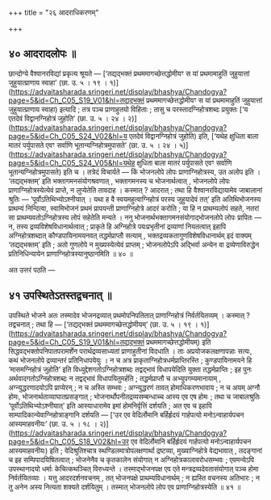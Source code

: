 +++
title = "२६ आदराधिकरणम्"

+++

## ४० आदरादलोपः ॥

छान्दोग्ये वैश्वानरविद्यां प्रकृत्य श्रूयते — [‘तद्यद्भक्तं प्रथममागच्छेत्तद्धोमीयꣳ स यां प्रथमामाहुतिं जुहुयात्तां जुहुयात्प्राणाय स्वाहा’ (छा. उ. ५ । १९ । १)](https://advaitasharada.sringeri.net/display/bhashya/Chandogya?page=5&id=Ch_C05_S19_V01&hl=तद्यद्भक्तं प्रथममागच्छेत्तद्धोमीयꣳ स यां प्रथमामाहुतिं जुहुयात्तां जुहुयात्प्राणाय स्वाहा) इत्यादि ; तत्र पञ्च प्राणाहुतयो विहिताः ; तासु च परस्तादग्निहोत्रशब्दः प्रयुक्तः [‘य एतदेवं विद्वानग्निहोत्रं जुहोति’ (छा. उ. ५ । २४ । २)](https://advaitasharada.sringeri.net/display/bhashya/Chandogya?page=5&id=Ch_C05_S24_V02&hl=य एतदेवं विद्वानग्निहोत्रं जुहोति) इति, [‘यथेह क्षुधिता बाला मातरं पर्युपासते एवꣳ सर्वाणि भूतान्यग्निहोत्रमुपासते’ (छा. उ. ५ । २४ । ५)](https://advaitasharada.sringeri.net/display/bhashya/Chandogya?page=5&id=Ch_C05_S24_V05&hl=यथेह क्षुधिता बाला मातरं पर्युपासते एवꣳ सर्वाणि भूतान्यग्निहोत्रमुपासते) इति च । तत्रेदं विचार्यते — किं भोजनलोपे लोपः प्राणाग्निहोत्रस्य, उत अलोप इति । ‘तद्यद्भक्तम्’ इति भक्तागमनसंयोगश्रवणात् , भक्तागमनस्य च भोजनार्थत्वात् , भोजनलोपे लोपः प्राणाग्निहोत्रस्येत्येवं प्राप्ते, न लुप्येतेति तावदाह । कस्मात् ? आदरात् ; तथा हि वैश्वानरविद्यायामेव जाबालानां श्रुतिः — ‘पूर्वोऽतिथिभ्योऽश्नीयात् । यथा ह वै स्वयमहुत्वाग्निहोत्रं परस्य जुहुयादेवं तत्’ इति अतिथिभोजनस्य प्राथम्यं निन्दित्वा, स्वामिभोजनं प्रथमं प्रापयन्ती प्राणाग्निहोत्रे आदरं करोति ; या हि न प्राथम्यलोपं सहते, नतरां सा प्राथम्यवतोऽग्निहोत्रस्य लोपं सहेतेति मन्यते । ननु भोजनार्थभक्तागमनसंयोगाद्भोजनलोपे लोपः प्रापितः — न, तस्य द्रव्यविशेषविधानार्थत्वात् ; प्राकृते हि अग्निहोत्रे पयःप्रभृतीनां द्रव्याणां नियतत्वात् इहापि अग्निहोत्रशब्दात् कौण्डपायिनामयनवत् तद्धर्मप्राप्तौ सत्याम् , भक्तद्रव्यकतागुणविशेषविधानार्थम् इदं वाक्यम् ‘तद्यद्भक्तम्’ इति ; अतो गुणलोपे न मुख्यस्येत्येवं प्राप्तम् ; भोजनलोपेऽपि अद्भिर्वा अन्येन वा द्रव्येणाविरुद्धेन प्रतिनिधिन्यायेन प्राणाग्निहोत्रस्यानुष्ठानमिति ॥ ४० ॥

अत उत्तरं पठति —

## ४१ उपस्थितेऽतस्तद्वचनात् ॥

उपस्थिते भोजने अतः तस्मादेव भोजनद्रव्यात् प्रथमोपनिपतितात् प्राणाग्निहोत्रं निर्वर्तयितव्यम् । कस्मात् ? तद्वचनात् ; तथा हि — [‘तद्यद्भक्तं प्रथममागच्छेत्तद्धोमीयम्’ (छा. उ. ५ । १९ । १)](https://advaitasharada.sringeri.net/display/bhashya/Chandogya?page=5&id=Ch_C05_S19_V01&hl=तद्यद्भक्तं प्रथममागच्छेत्तद्धोमीयम्) इति सिद्धवद्भक्तोपनिपातपरामर्शेन परार्थद्रव्यसाध्यतां प्राणाहुतीनां विदधाति । ताः अप्रयोजकलक्षणापन्नाः सत्यः, कथं भोजनलोपे द्रव्यान्तरं प्रतिनिधापयेयुः । न च अत्र प्राकृताग्निहोत्रधर्मप्राप्तिरस्ति ; कुण्डपायिनामयने हि ‘मासमग्निहोत्रं जुहोति’ इति विध्युद्देशगतोऽग्निहोत्रशब्दः तद्वद्भावं विधापयेदिति युक्ता तद्धर्मप्राप्तिः ; इह पुनः अर्थवादगतोऽग्निहोत्रशब्दः न तद्वद्भावं विधापयितुमर्हति ; तद्धर्मप्राप्तौ च अभ्युपगम्यमानायाम् , अग्न्युद्धरणादयोऽपि प्राप्येरन् ; न च अस्ति सम्भवः ; अग्न्युद्धरणं तावत् होमाधिकरणभावाय ; न च अयम् अग्नौ होमः, भोजनार्थताव्याघातप्रसङ्गात् ; भोजनार्थोपनीतद्रव्यसम्बन्धाच्च आस्य एव एष होमः ; तथा च जाबालश्रुतिः ‘पूर्वोऽतिथिभ्योऽश्नीयात्’ इति आस्याधारामेव इमां होमनिर्वृत्तिं दर्शयति ; अत एव च इहापि साम्पादिकान्येवाग्निहोत्राङ्गानि दर्शयति — [‘उर एव वेदिर्लोमानि बर्हिर्हृदयं गार्हपत्यो मनोऽन्वाहार्यपचन आस्यमाहवनीयः’ (छा. उ. ५ । १८ । २)](https://advaitasharada.sringeri.net/display/bhashya/Chandogya?page=5&id=Ch_C05_S18_V02&hl=उर एव वेदिर्लोमानि बर्हिर्हृदयं गार्हपत्यो मनोऽन्वाहार्यपचन आस्यमाहवनीयः) इति ; वेदिश्रुतिश्चात्र स्थण्डिलमात्रोपलक्षणार्था द्रष्टव्या, मुख्याग्निहोत्रे वेद्यभावात् , तदङ्गानां च इह सम्पिपादयिषितत्वात् ; भोजनेनैव च कृतकालेन संयोगात् न अग्निहोत्रकालावरोधसम्भवः ; एवमन्येऽपि उपस्थानादयो धर्माः केचित्कथञ्चित् विरुध्यन्ते । तस्माद्भोजनपक्ष एव एते मन्त्रद्रव्यदेवतासंयोगात् पञ्च होमा निर्वर्तयितव्याः । यत्तु आदरदर्शनवचनम् , तत् भोजनपक्षे प्राथम्यविधानार्थम् ; न ह्यस्ति वचनस्य अतिभारः ; न तु अनेन अस्य नित्यता शक्यते दर्शयितुम् । तस्मात् भोजनलोपे लोप एव प्राणाग्निहोत्रस्येति ॥ ४१ ॥
